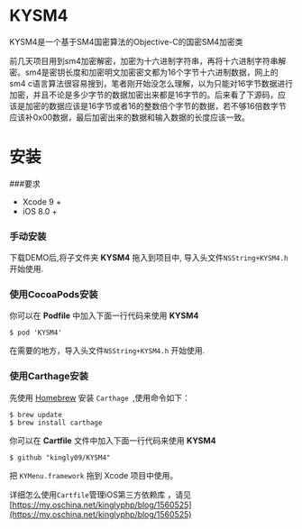 # KYSM4
KYSM4是一个基于SM4国密算法的Objective-C的国密SM4加密类

前几天项目用到sm4加密解密，加密为十六进制字符串，再将十六进制字符串解密。sm4是密钥长度和加密明文加密密文都为16个字节十六进制数据，网上的sm4 c语言算法很容易搜到，笔者刚开始没怎么理解，以为只能对16字节数据进行加密，并且不论是多少字节的数据加密出来都是16字节的。后来看了下源码，应该是加密的数据应该是16字节或者16的整数倍个字节的数据，若不够16倍数字节应该补0x00数据，最后加密出来的数据和输入数据的长度应该一致。

# 安装


###要求

* Xcode 9 +
* iOS 8.0 +

### 手动安装

下载DEMO后,将子文件夹 **KYSM4** 拖入到项目中, 导入头文件`NSString+KYSM4.h` 开始使用.


### 使用CocoaPods安装

你可以在 **Podfile** 中加入下面一行代码来使用 **KYSM4** 

```
$ pod 'KYSM4'
```

在需要的地方，导入头文件`NSString+KYSM4.h` 开始使用.

### 使用Carthage安装

先使用 [Homebrew](https://brew.sh/) 安装 `Carthage `,使用命令如下：


```
$ brew update
$ brew install carthage
```

你可以在 **Cartfile** 文件中加入下面一行代码来使用 **KYSM4** 

```
$ github "kingly09/KYSM4" 
```

把 `KYMenu.framework` 拖到 Xcode 项目中使用。

详细怎么使用`Cartfile`管理iOS第三方依赖库 ，请见[https://my.oschina.net/kinglyphp/blog/1560525](https://my.oschina.net/kinglyphp/blog/1560525) 



